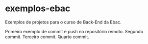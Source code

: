 # exemplos-ebac
Exemplos de projetos para o curso de Back-End da Ebac.

Primeiro exemplo de commit e push no repositório remoto.
Segundo commit.
Terceiro commit.
Quarto commit.

